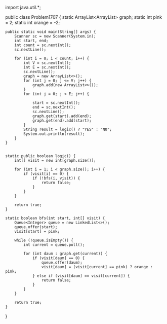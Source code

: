 import java.util.*;

public class Problem1707 {
    static ArrayList<ArrayList<Integer>> graph;
    static int pink = 2;
    static int orange = -2;

    public static void main(String[] args) {
        Scanner sc = new Scanner(System.in);
        int start, end;
        int count = sc.nextInt();
        sc.nextLine();

        for (int i = 0; i < count; i++) {
            int V = sc.nextInt();
            int E = sc.nextInt();
            sc.nextLine();
            graph = new ArrayList<>();
            for (int j = 0; j <= V; j++) {
                graph.add(new ArrayList<>());
            }
            for (int j = 0; j < E; j++) {

                start = sc.nextInt();
                end = sc.nextInt();
                sc.nextLine();
                graph.get(start).add(end);
                graph.get(end).add(start);
            }
            String result = logic() ? "YES" : "NO";
            System.out.println(result);
        }
    }


    static public boolean logic() {
        int[] visit = new int[graph.size()];

        for (int i = 1; i < graph.size(); i++) {
            if (visit[i] == 0) {
                if (!bfs(i, visit)) {
                    return false;
                }
            }
        }

        return true;
    }

    static boolean bfs(int start, int[] visit) {
        Queue<Integer> queue = new LinkedList<>();
        queue.offer(start);
        visit[start] = pink;

        while (!queue.isEmpty()) {
            int current = queue.poll();

            for (int daum : graph.get(current)) {
                if (visit[daum] == 0) {
                    queue.offer(daum);
                    visit[daum] = (visit[current] == pink) ? orange : pink;
                } else if (visit[daum] == visit[current]) {
                    return false;
                }
            }
        }

        return true;
    }
}